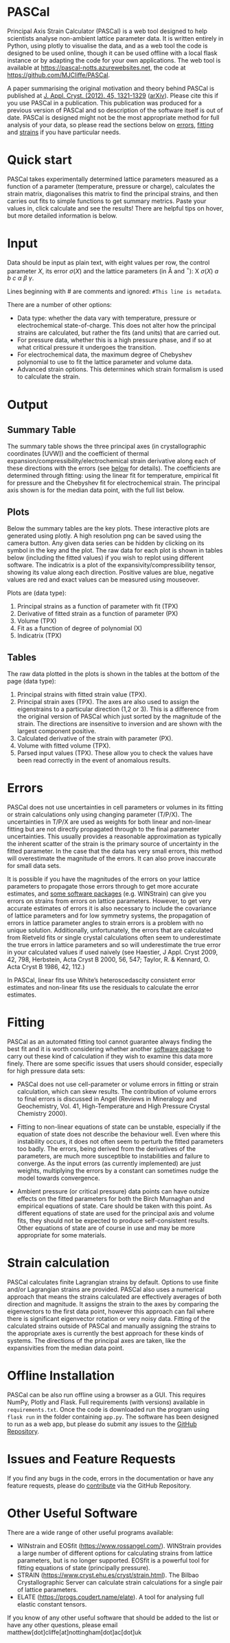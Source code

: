 # PASCal

Principal Axis Strain Calculator (PASCal) is a web tool designed to help scientists analyse non-ambient lattice parameter data. It is written entirely in Python, using plotly to visualise the data, and as a web tool the code is designed to be used online, though it can be used offline with a local flask instance or by adapting the code for your own applications. The web tool is available at https://pascal-notts.azurewebsites.net, the code at https://github.com/MJCliffe/PASCal.

A paper summarising the original motivation and theory behind PASCal is published at [J. Appl. Cryst. (2012). 45, 1321-1329](https://doi.org/10.1107/S0021889812043026) ([arXiv](http://arxiv.org/pdf/1204.3007.pdf)). Please cite this if you use PASCal in a publication. This publication was produced for a previous version of PASCal and so description of the software itself is out of date. PASCal is designed might not be the most appropriate method for full analysis of your data, so please read the sections below on [errors](#errors), [fitting](#fitting) and [strains](#strain-calculation) if you have particular needs.

# Quick start

PASCal takes experimentally determined lattice parameters measured as a function of a parameter (temperature, pressure or charge), calculates the strain matrix, diagonalises this matrix to find the principal strains, and then carries out fits to simple functions to get summary metrics. Paste your values in, click calculate and see the results! There are helpful tips on hover, but more detailed information is below.

# Input 
Data should be input as plain text, with eight values per row, the control parameter $X$, its error $\sigma(X)$ and the lattice parameters (in Å and $^\circ$): X $\sigma (X)$ $a$ $b$ $c$ $\alpha$ $\beta$ $\gamma$. 

Lines beginning with # are comments and ignored: 
`#This line is metadata`.

There are a number of other options: 
- Data type: whether the data vary with temperature, pressure or electrochemical state-of-charge. This does not alter how the principal strains are calculated, but rather the fits (and units) that are carried out.
- For pressure data, whether this is a high pressure phase, and if so at what critical pressure it undergoes the transition.
- For electrochemical data, the maximum degree of Chebyshev polynomial to use to fit the lattice parameter and volume data.
- Advanced strain options. This determines which strain formalism is used to calculate the strain. 

# Output
## Summary Table
The summary table shows the three principal axes (in crystallographic coordinates [UVW]) and the coefficient of thermal expansion/compressibility/electrochemical strain derivative along each of these directions with the errors (see [below](#errors) for details). The coefficients are determined through fitting: using the linear fit for temperature, empirical fit for pressure and the Chebyshev fit for electrochemical strain. The principal axis shown is for the median data point, with the full list below.

## Plots
Below the summary tables are the key plots. These interactive plots are generated using plotly. A high resolution png can be saved using the camera button. Any given data series can be hidden by clicking on its symbol in the key and the plot. The raw data for each plot is shown in tables below (including the fitted values) if you wish to replot using different software. The indicatrix is a plot of the expansivity/compressibility tensor, showing its value along each direction. Positive values are blue, negative values are red and exact values can be measured using mouseover.

Plots are (data type):
1. Principal strains as a function of parameter with fit (TPX)
2. Derivative of fitted strain as a function of parameter (PX)
3. Volume (TPX)
4. Fit as a function of degree of polynomial (X)
5. Indicatrix (TPX)

## Tables
The raw data plotted in the plots is shown in the tables at the bottom of the page (data type):

1. Principal strains with fitted strain value (TPX).
2. Principal strain axes (TPX). The axes are also used to assign the eigenstrains to a particular direction (1,2 or 3). This is a difference from the original version of PASCal which just sorted by the magnitude of the strain. The directions are insensitive to inversion and are shown with the largest component positive.
3. Calculated derivative of the strain with parameter (PX).
4. Volume with fitted volume (TPX).
5. Parsed input values (TPX). These allow you to check the values have been read correctly in the event of anomalous results.

# Errors
PASCal does not use uncertainties in cell parameters or volumes in its fitting or strain calculations only using changing parameter (T/P/X). The uncertainties in T/P/X are used as weights for both linear and non-linear fitting but are not directly propagated through to the final parameter uncertainties. This usually provides a reasonable approximation as typically the inherent scatter of the strain is the primary source of uncertainty in the fitted parameter. In the case that the data has very small errors, this method will overestimate the magnitude of the errors. It can also prove inaccurate for small data sets.

It is possible if you have the magnitudes of the errors on your lattice parameters to propagate those errors through to get more accurate estimates, and [some software packages](#other-useful-software) (e.g. WINStrain) can give you errors on strains from errors on lattice parameters. However, to get very accurate estimates of errors it is also necessary to include the covariance of lattice parameters and for low symmetry systems, the propagation of errors in lattice parameter angles to strain errors is a problem with no unique solution. Additionally, unfortunately, the errors that are calculated from Rietveld fits or single crystal calculations often seem to underestimate the true errors in lattice parameters and so will underestimate the true error in your calculated values if used naively (see Haestier, J Appl. Cryst 2009, 42, 798, Herbstein, Acta Cryst B 2000, 56, 547; Taylor, R. & Kennard, O. Acta Cryst B 1986, 42, 112.)

In PASCal, linear fits use White’s heteroscedascity consistent error estimates and non-linear fits use the residuals to calculate the error estimates.

# Fitting
PASCal as an automated fitting tool cannot guarantee always finding the best fit and it is worth considering whether another [software package](#other-useful-software) to carry out these kind of calculation if they wish to examine this data more finely. There are some specific issues that users should consider, especially for high pressure data sets:

- PASCal does not use cell-parameter or volume errors in fitting or strain calculation, which can skew results. The contribution of volume errors to final errors is discussed in Angel (Reviews in Mineralogy and Geochemistry, Vol. 41, High-Temperature and High Pressure Crystal Chemistry 2000).

- Fitting to non-linear equations of state can be unstable, especially if the equation of state does not describe the behaviour well. Even where this instability occurs, it does not often seem to perturb the fitted parameters too badly. The errors, being derived from the derivatives of the parameters, are much more susceptible to instabilities and failure to converge. As the input errors (as currently implemented) are just weights, multiplying the errors by a constant can sometimes nudge the model towards convergence.

 - Ambient pressure (or critical pressure) data points can have outsize effects on the fitted parameters for both the Birch Murnaghan and empirical equations of state. Care should be taken with this point.
As different equations of state are used for the principal axis and volume fits, they should not be expected to produce self-consistent results. Other equations of state are of course in use and may be more appropriate for some materials.

# Strain calculation
PASCal calculates finite Lagrangian strains by default. Options to use finite and/or Lagrangian strains are provided. PASCal also uses a numerical approach that means the strains calculated are effectively averages of both direction and magnitude. It assigns the strain to the axes by comparing the eigenvectors to the first data point, however this approach can fail where there is significant eigenvector rotation or very noisy data. Fitting of the calculated strains outside of PASCal and manually assigning the strains to the appropriate axes is currently the best approach for these kinds of systems. The directions of the principal axes are taken, like the expansivities from the median data point.

# Offline Installation
PASCal can be also run offline using a browser as a GUI. This requires NumPy, Plotly and Flask. Full requirements (with versions) available in `requirements.txt`. Once the code is downloaded run the program using `flask run` in the folder containing `app.py`. The software has been designed to run as a web app, but please do submit any issues to the [GitHub Repository](./CONTRIBUTING.md).

# Issues and Feature Requests
If you find any bugs in the code, errors in the documentation or have any feature requests, please do [contribute](./CONTRIBUTING.md) via the GitHub Repository.

# Other Useful Software
There are a wide range of other useful programs available:
- WINstrain and EOSfit (https://www.rossangel.com/). WINStrain provides a large number of different options for
calculating strains from lattice parameters, but is no longer supported. EOSfit is a powerful tool for  fitting equations of state (principally pressure).
- STRAIN (https://www.cryst.ehu.es/cryst/strain.html). The Bilbao Crystallographic Server can calculate strain calculations for a single pair of lattice parameters. 
- ELATE (https://progs.coudert.name/elate). A tool for analysing full elastic constant tensors.
  
If you know of any other useful software that should be added to the list or have any other questions,
please email matthew[dot]cliffe[at]nottingham[dot]ac[dot]uk